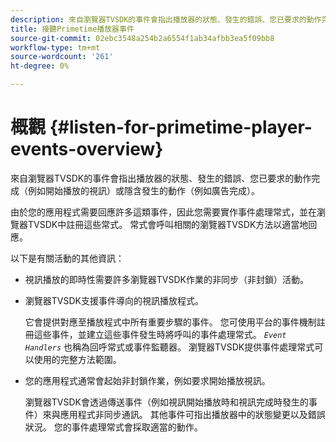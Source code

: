 ```yaml
---
description: 來自瀏覽器TVSDK的事件會指出播放器的狀態、發生的錯誤、您已要求的動作完成（例如開始播放的視訊）或隱含發生的動作（例如廣告完成）。
title: 接聽Primetime播放器事件
source-git-commit: 02ebc3548a254b2a6554f1ab34afbb3ea5f09bb8
workflow-type: tm+mt
source-wordcount: '261'
ht-degree: 0%

---
```


# 概觀 {#listen-for-primetime-player-events-overview}

來自瀏覽器TVSDK的事件會指出播放器的狀態、發生的錯誤、您已要求的動作完成（例如開始播放的視訊）或隱含發生的動作（例如廣告完成）。

由於您的應用程式需要回應許多這類事件，因此您需要實作事件處理常式，並在瀏覽器TVSDK中註冊這些常式。 常式會呼叫相關的瀏覽器TVSDK方法以適當地回應。

以下是有關活動的其他資訊：

* 視訊播放的即時性需要許多瀏覽器TVSDK作業的非同步（非封鎖）活動。
* 瀏覽器TVSDK支援事件導向的視訊播放程式。

  它會提供對應至播放程式中所有重要步驟的事件。 您可使用平台的事件機制註冊這些事件，並建立這些事件發生時將呼叫的事件處理常式。 *`Event Handlers`* 也稱為回呼常式或事件監聽器。 瀏覽器TVSDK提供事件處理常式可以使用的完整方法範圍。
* 您的應用程式通常會起始非封鎖作業，例如要求開始播放視訊。

  瀏覽器TVSDK會透過傳送事件（例如視訊開始播放時和視訊完成時發生的事件）來與應用程式非同步通訊。 其他事件可指出播放器中的狀態變更以及錯誤狀況。 您的事件處理常式會採取適當的動作。
